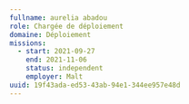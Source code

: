 ```yaml
---
fullname: aurelia abadou
role: Chargée de déploiement
domaine: Déploiement
missions:
  - start: 2021-09-27
    end: 2021-11-06
    status: independent
    employer: Malt
uuid: 19f43ada-ed53-43ab-94e1-344ee957e48d
---
```

